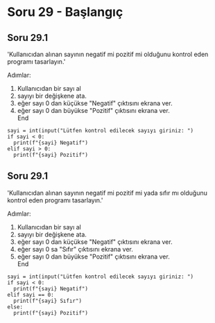 # Soru 29 - Başlangıç


## Soru 29.1

'Kullanıcıdan alınan sayının negatif mi pozitif mi olduğunu kontrol eden programı tasarlayın.'

Adımlar:
1. Kullanıcıdan bir sayı al
2. sayıyı bir değişkene ata.
3. eğer sayı 0 dan küçükse "Negatif" çıktısını ekrana ver.
4. eğer sayı 0 dan büyükse "Pozitif" çıktısını ekrana ver. <br>
End

```
sayi = int(input("Lütfen kontrol edilecek sayıyı giriniz: ")
if sayi < 0:
  print(f"{sayi} Negatif")
elif sayi > 0:
  print(f"{sayi} Pozitif")
```

## Soru 29.1

'Kullanıcıdan alınan sayının negatif mi pozitif mi yada sıfır mı olduğunu kontrol eden programı tasarlayın.'

Adımlar:
1. Kullanıcıdan bir sayı al
2. sayıyı bir değişkene ata.
3. eğer sayı 0 dan küçükse "Negatif" çıktısını ekrana ver.
4. eğer sayı 0 sa "Sıfır" çıktısını ekrana ver.
4. eğer sayı 0 dan büyükse "Pozitif" çıktısını ekrana ver. <br>
End

```
sayi = int(input("Lütfen kontrol edilecek sayıyı giriniz: ")
if sayi < 0:
  print(f"{sayi} Negatif")
elif sayi == 0:
  print(f"{sayi} Sıfır")
else:
  print(f"{sayi} Pozitif")
```
